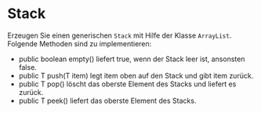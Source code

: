 # Stack

Erzeugen Sie einen generischen `Stack` mit Hilfe der Klasse `ArrayList`.
Folgende Methoden sind zu implementieren:
- public boolean empty() liefert true, wenn der Stack leer ist, ansonsten false.
- public T push(T item) legt item oben auf den Stack und gibt item zurück.
- public T pop() löscht das oberste Element des Stacks und liefert es zurück.
- public T peek() liefert das oberste Element des Stacks.